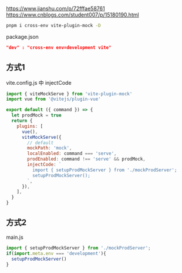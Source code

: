 https://www.jianshu.com/p/72fffae58761
https://www.cnblogs.com/student007/p/15180190.html


```sh
pnpm i cross-env vite-plugin-mock -D
```

package.json
```json
"dev" : "cross-env env=development vite"
```

## 方式1

vite.config.js 中 injectCode
```js
import { viteMockServe } from 'vite-plugin-mock'
import vue from '@vitejs/plugin-vue'

export default ({ command }) => {
  let prodMock = true
  return {
    plugins: [
      vue(),
      viteMockServe({
        // default
        mockPath: 'mock',
        localEnabled: command === 'serve',
        prodEnabled: command !== 'serve' && prodMock,
        injectCode: `
          import { setupProdMockServer } from './mockProdServer';
          setupProdMockServer();
        `,
      }),
    ],
  }
}
```

## 方式2

main.js
```js
import { setupProdMockServer } from './mockProdServer';
if(import.meta.env === 'development'){
  setupProdMockServer()
}
```